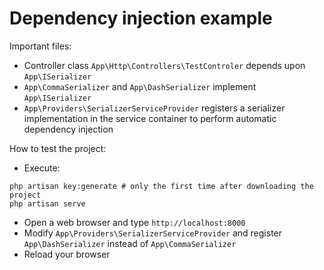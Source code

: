 # Dependency injection example

Important files:
- Controller class `App\Http\Controllers\TestControler` depends upon `App\ISerializer`
- `App\CommaSerializer` and `App\DashSerializer` implement `App\ISerializer`
- `App\Providers\SerializerServiceProvider` registers a serializer implementation in the service container to perform automatic dependency injection

How to test the project:
- Execute:
```shell
php artisan key:generate # only the first time after downloading the project
php artisan serve
```
- Open a web browser and type `http://localhost:8000`
- Modify `App\Providers\SerializerServiceProvider` and register `App\DashSerializer` instead of `App\CommaSerializer`
- Reload your browser
